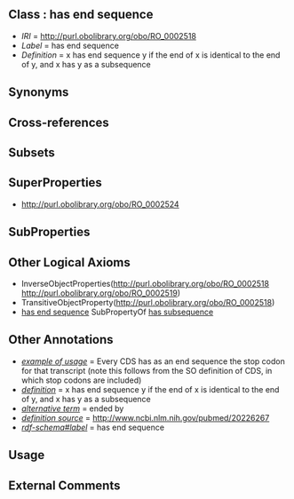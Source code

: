 
## Class : has end sequence

 * *IRI* = http://purl.obolibrary.org/obo/RO_0002518
 * *Label* = has end sequence
 * *Definition* = x has end sequence y if the end of x is identical to the end of y, and x has y as a subsequence

## Synonyms


## Cross-references


## Subsets


## SuperProperties

 * <http://purl.obolibrary.org/obo/RO_0002524>

## SubProperties


## Other Logical Axioms

 * InverseObjectProperties(<http://purl.obolibrary.org/obo/RO_0002518> <http://purl.obolibrary.org/obo/RO_0002519>)
 * TransitiveObjectProperty(<http://purl.obolibrary.org/obo/RO_0002518>)
 * [has end sequence](../../RO/18/RO_0002518.md) SubPropertyOf [has subsequence](../../RO/24/RO_0002524.md)

## Other Annotations

 * *[example of usage](../../IAO/12/IAO_0000112.md)* = Every CDS has as an end sequence the stop codon for that transcript (note this follows from the SO definition of CDS, in which stop codons are included)
 * *[definition](../../IAO/15/IAO_0000115.md)* = x has end sequence y if the end of x is identical to the end of y, and x has y as a subsequence
 * *[alternative term](../../IAO/18/IAO_0000118.md)* = ended by
 * *[definition source](../../IAO/19/IAO_0000119.md)* = http://www.ncbi.nlm.nih.gov/pubmed/20226267
 * *[rdf-schema#label](../../el/rdf-schema#label.md)* = has end sequence

## Usage


## External Comments

